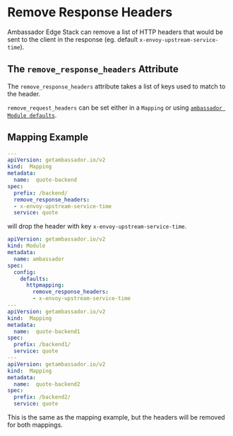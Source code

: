 # Remove Response Headers

Ambassador Edge Stack can remove a list of HTTP headers that would be sent to the client in the response (eg. default `x-envoy-upstream-service-time`).

## The `remove_response_headers` Attribute

The `remove_response_headers` attribute takes a list of keys used to match to the header.

`remove_request_headers` can be set either in a `Mapping` or using [`ambassador Module defaults`](../../defaults).

## Mapping Example

```yaml
---
apiVersion: getambassador.io/v2
kind:  Mapping
metadata:
  name:  quote-backend
spec:
  prefix: /backend/
  remove_response_headers:
  - x-envoy-upstream-service-time
  service: quote
```

will drop the header with key `x-envoy-upstream-service-time`.

```yaml
apiVersion: getambassador.io/v2
kind: Module
metadata:
  name: ambassador
spec:
  config:
    defaults:
      httpmapping:
        remove_response_headers:
        - x-envoy-upstream-service-time
---
apiVersion: getambassador.io/v2
kind:  Mapping
metadata:
  name:  quote-backend1
spec:
  prefix: /backend1/
  service: quote
---
apiVersion: getambassador.io/v2
kind:  Mapping
metadata:
  name:  quote-backend2
spec:
  prefix: /backend2/
  service: quote
```

This is the same as the mapping example, but the headers will be removed for both mappings.
